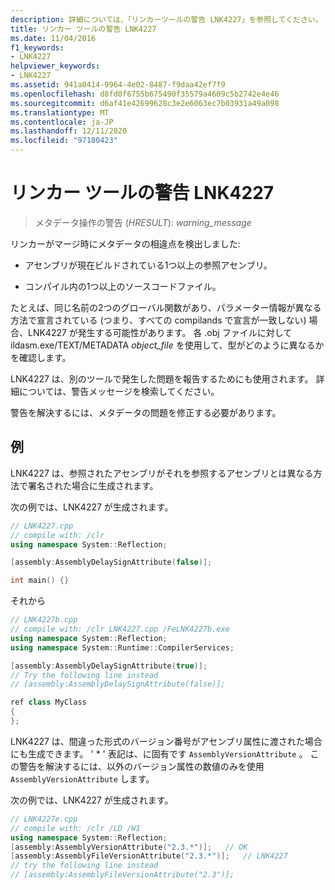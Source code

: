 ```yaml
---
description: 詳細については、「リンカーツールの警告 LNK4227」を参照してください。
title: リンカー ツールの警告 LNK4227
ms.date: 11/04/2016
f1_keywords:
- LNK4227
helpviewer_keywords:
- LNK4227
ms.assetid: 941a0414-9964-4e02-8487-f9daa42ef7f9
ms.openlocfilehash: d8fd0f6755b675490f35579a4609c5b2742e4e46
ms.sourcegitcommit: d6af41e42699628c3e2e6063ec7b03931a49a098
ms.translationtype: MT
ms.contentlocale: ja-JP
ms.lasthandoff: 12/11/2020
ms.locfileid: "97180423"
---
```

# <a name="linker-tools-warning-lnk4227"></a>リンカー ツールの警告 LNK4227

> メタデータ操作の警告 (*HRESULT*): *warning_message*

リンカーがマージ時にメタデータの相違点を検出しました:

- アセンブリが現在ビルドされている1つ以上の参照アセンブリ。

- コンパイル内の1つ以上のソースコードファイル。

たとえば、同じ名前の2つのグローバル関数があり、パラメーター情報が異なる方法で宣言されている (つまり、すべての compilands で宣言が一致しない) 場合、LNK4227 が発生する可能性があります。 各 .obj ファイルに対して ildasm.exe/TEXT/METADATA *object_file* を使用して、型がどのように異なるかを確認します。

LNK4227 は、別のツールで発生した問題を報告するためにも使用されます。 詳細については、警告メッセージを検索してください。

警告を解決するには、メタデータの問題を修正する必要があります。

## <a name="examples"></a>例

LNK4227 は、参照されたアセンブリがそれを参照するアセンブリとは異なる方法で署名された場合に生成されます。

次の例では、LNK4227 が生成されます。

```cpp
// LNK4227.cpp
// compile with: /clr
using namespace System::Reflection;

[assembly:AssemblyDelaySignAttribute(false)];

int main() {}
```

それから

```cpp
// LNK4227b.cpp
// compile with: /clr LNK4227.cpp /FeLNK4227b.exe
using namespace System::Reflection;
using namespace System::Runtime::CompilerServices;

[assembly:AssemblyDelaySignAttribute(true)];
// Try the following line instead
// [assembly:AssemblyDelaySignAttribute(false)];

ref class MyClass
{
};
```

LNK4227 は、間違った形式のバージョン番号がアセンブリ属性に渡された場合にも生成できます。  ' * ' 表記は、に固有です `AssemblyVersionAttribute` 。  この警告を解決するには、以外のバージョン属性の数値のみを使用 `AssemblyVersionAttribute` します。

次の例では、LNK4227 が生成されます。

```cpp
// LNK4227e.cpp
// compile with: /clr /LD /W1
using namespace System::Reflection;
[assembly:AssemblyVersionAttribute("2.3.*")];   // OK
[assembly:AssemblyFileVersionAttribute("2.3.*")];   // LNK4227
// try the following line instead
// [assembly:AssemblyFileVersionAttribute("2.3")];
```
